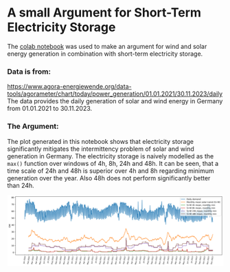 # A small Argument for Short-Term Electricity Storage

The [colab notebook](https://colab.research.google.com/drive/1FS39nLjJtmC_aXzcK50ym7iYJUeJGC89?usp=sharing) was used to make an argument for wind and solar energy generation in combination with short-term electricity storage.

### Data is from:

https://www.agora-energiewende.org/data-tools/agorameter/chart/today/power_generation/01.01.2021/30.11.2023/daily
The data provides the daily generation of solar and wind energy in Germany from 01.01.2021 to 30.11.2023.

### The Argument:

The plot generated in this notebook shows that electricity storage significantly mitigates the intermittency problem of solar and wind generation in Germany. The electricity storage is naively modelled as the `max()` function over windows of 4h, 8h, 24h and 48h.
It can be seen, that a time scale of 24h and 48h is superior over 4h and 8h regarding minimum generation over the year. Also 48h does not perform significantly better than 24h.

<img src="output.png" width="700">
